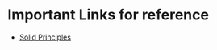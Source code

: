 # Important Links for reference
- [Solid Principles](https://towardsdatascience.com/data-science-from-school-to-work-part-ii/#:~:text=UV%20tool.-,The%20SOLID%20principles,-SOLID%20programming%20is)
